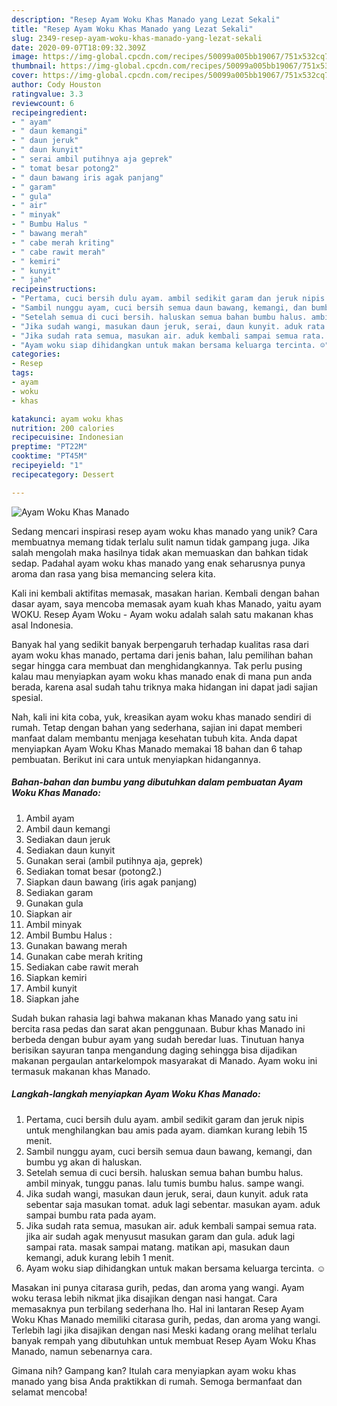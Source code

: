 ```yaml
---
description: "Resep Ayam Woku Khas Manado yang Lezat Sekali"
title: "Resep Ayam Woku Khas Manado yang Lezat Sekali"
slug: 2349-resep-ayam-woku-khas-manado-yang-lezat-sekali
date: 2020-09-07T18:09:32.309Z
image: https://img-global.cpcdn.com/recipes/50099a005bb19067/751x532cq70/ayam-woku-khas-manado-foto-resep-utama.jpg
thumbnail: https://img-global.cpcdn.com/recipes/50099a005bb19067/751x532cq70/ayam-woku-khas-manado-foto-resep-utama.jpg
cover: https://img-global.cpcdn.com/recipes/50099a005bb19067/751x532cq70/ayam-woku-khas-manado-foto-resep-utama.jpg
author: Cody Houston
ratingvalue: 3.3
reviewcount: 6
recipeingredient:
- " ayam"
- " daun kemangi"
- " daun jeruk"
- " daun kunyit"
- " serai ambil putihnya aja geprek"
- " tomat besar potong2"
- " daun bawang iris agak panjang"
- " garam"
- " gula"
- " air"
- " minyak"
- " Bumbu Halus "
- " bawang merah"
- " cabe merah kriting"
- " cabe rawit merah"
- " kemiri"
- " kunyit"
- " jahe"
recipeinstructions:
- "Pertama, cuci bersih dulu ayam. ambil sedikit garam dan jeruk nipis untuk menghilangkan bau amis pada ayam. diamkan kurang lebih 15 menit."
- "Sambil nunggu ayam, cuci bersih semua daun bawang, kemangi, dan bumbu yg akan di haluskan."
- "Setelah semua di cuci bersih. haluskan semua bahan bumbu halus. ambil minyak, tunggu panas. lalu tumis bumbu halus. sampe wangi."
- "Jika sudah wangi, masukan daun jeruk, serai, daun kunyit. aduk rata sebentar saja masukan tomat. aduk lagi sebentar. masukan ayam. aduk sampai bumbu rata pada ayam."
- "Jika sudah rata semua, masukan air. aduk kembali sampai semua rata. jika air sudah agak menyusut masukan garam dan gula. aduk lagi sampai rata. masak sampai matang. matikan api, masukan daun kemangi, aduk kurang lebih 1 menit."
- "Ayam woku siap dihidangkan untuk makan bersama keluarga tercinta. ☺️"
categories:
- Resep
tags:
- ayam
- woku
- khas

katakunci: ayam woku khas 
nutrition: 200 calories
recipecuisine: Indonesian
preptime: "PT22M"
cooktime: "PT45M"
recipeyield: "1"
recipecategory: Dessert

---
```



![Ayam Woku Khas Manado](https://img-global.cpcdn.com/recipes/50099a005bb19067/751x532cq70/ayam-woku-khas-manado-foto-resep-utama.jpg)

Sedang mencari inspirasi resep ayam woku khas manado yang unik? Cara membuatnya memang tidak terlalu sulit namun tidak gampang juga. Jika salah mengolah maka hasilnya tidak akan memuaskan dan bahkan tidak sedap. Padahal ayam woku khas manado yang enak seharusnya punya aroma dan rasa yang bisa memancing selera kita.

Kali ini kembali aktifitas memasak, masakan harian. Kembali dengan bahan dasar ayam, saya mencoba memasak ayam kuah khas Manado, yaitu ayam WOKU. Resep Ayam Woku - Ayam woku adalah salah satu makanan khas asal Indonesia.

Banyak hal yang sedikit banyak berpengaruh terhadap kualitas rasa dari ayam woku khas manado, pertama dari jenis bahan, lalu pemilihan bahan segar hingga cara membuat dan menghidangkannya. Tak perlu pusing kalau mau menyiapkan ayam woku khas manado enak di mana pun anda berada, karena asal sudah tahu triknya maka hidangan ini dapat jadi sajian spesial.


Nah, kali ini kita coba, yuk, kreasikan ayam woku khas manado sendiri di rumah. Tetap dengan bahan yang sederhana, sajian ini dapat memberi manfaat dalam membantu menjaga kesehatan tubuh kita. Anda dapat menyiapkan Ayam Woku Khas Manado memakai 18 bahan dan 6 tahap pembuatan. Berikut ini cara untuk menyiapkan hidangannya.

<!--inarticleads1-->

##### Bahan-bahan dan bumbu yang dibutuhkan dalam pembuatan Ayam Woku Khas Manado:

1. Ambil  ayam
1. Ambil  daun kemangi
1. Sediakan  daun jeruk
1. Sediakan  daun kunyit
1. Gunakan  serai (ambil putihnya aja, geprek)
1. Sediakan  tomat besar (potong2.)
1. Siapkan  daun bawang (iris agak panjang)
1. Sediakan  garam
1. Gunakan  gula
1. Siapkan  air
1. Ambil  minyak
1. Ambil  Bumbu Halus :
1. Gunakan  bawang merah
1. Gunakan  cabe merah kriting
1. Sediakan  cabe rawit merah
1. Siapkan  kemiri
1. Ambil  kunyit
1. Siapkan  jahe


Sudah bukan rahasia lagi bahwa makanan khas Manado yang satu ini bercita rasa pedas dan sarat akan penggunaan. Bubur khas Manado ini berbeda dengan bubur ayam yang sudah beredar luas. Tinutuan hanya berisikan sayuran tanpa mengandung daging sehingga bisa dijadikan makanan pergaulan antarkelompok masyarakat di Manado. Ayam woku ini termasuk makanan khas Manado. 

<!--inarticleads2-->

##### Langkah-langkah menyiapkan Ayam Woku Khas Manado:

1. Pertama, cuci bersih dulu ayam. ambil sedikit garam dan jeruk nipis untuk menghilangkan bau amis pada ayam. diamkan kurang lebih 15 menit.
1. Sambil nunggu ayam, cuci bersih semua daun bawang, kemangi, dan bumbu yg akan di haluskan.
1. Setelah semua di cuci bersih. haluskan semua bahan bumbu halus. ambil minyak, tunggu panas. lalu tumis bumbu halus. sampe wangi.
1. Jika sudah wangi, masukan daun jeruk, serai, daun kunyit. aduk rata sebentar saja masukan tomat. aduk lagi sebentar. masukan ayam. aduk sampai bumbu rata pada ayam.
1. Jika sudah rata semua, masukan air. aduk kembali sampai semua rata. jika air sudah agak menyusut masukan garam dan gula. aduk lagi sampai rata. masak sampai matang. matikan api, masukan daun kemangi, aduk kurang lebih 1 menit.
1. Ayam woku siap dihidangkan untuk makan bersama keluarga tercinta. ☺️


Masakan ini punya citarasa gurih, pedas, dan aroma yang wangi. Ayam woku terasa lebih nikmat jika disajikan dengan nasi hangat. Cara memasaknya pun terbilang sederhana lho. Hal ini lantaran Resep Ayam Woku Khas Manado memiliki citarasa gurih, pedas, dan aroma yang wangi. Terlebih lagi jika disajikan dengan nasi Meski kadang orang melihat terlalu banyak rempah yang dibutuhkan untuk membuat Resep Ayam Woku Khas Manado, namun sebenarnya cara. 

Gimana nih? Gampang kan? Itulah cara menyiapkan ayam woku khas manado yang bisa Anda praktikkan di rumah. Semoga bermanfaat dan selamat mencoba!
